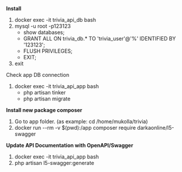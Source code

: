 **Install**

1. docker exec -it trivia_api_db bash
2. mysql -u root -p123123 
   - show databases;
   - GRANT ALL ON trivia_db.* TO 'trivia_user'@'%' IDENTIFIED BY '123123'; 
   - FLUSH PRIVILEGES;
   - EXIT;
3. exit


Check app DB connection

1. docker exec -it trivia_api_app bash
   - php artisan tinker
   - php artisan migrate


**Install new package composer**

1. Go to app folder. (as example: cd /home/mukolla/trivia)
2. docker run --rm -v $(pwd):/app composer require darkaonline/l5-swagger

**Update API Documentation with OpenAPI/Swagger**

1. docker exec -it trivia_api_app bash
2. php artisan l5-swagger:generate
    
